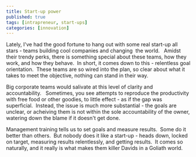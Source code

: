 ```yaml
---
title: Start-up power
published: true
tags: [intrapreneur, start-ups]
categories: [innovation]
---
```


Lately, I've had the good fortune to hang out with some real start-up
all stars - teams building cool companies and changing  the world.  
Amidst their trendy perks, there is something special about these teams,
how they work, and how they behave.  In short, it comes down to this -
relentless goal orientation.  These teams are so wired into the plan, so
clear about what it takes to meet the objective, nothing can stand in
their way.

Big corporate teams would salivate at this level of clarity and
accountability.   Sometimes, you see attempts to reproduce the
productivity with free food or other goodies, to little effect - as if
the gap was superficial.  Instead, the issue is much more substantial -
the goals are unclear, or acheiving them is not within the sole
accountability of the owner, watering down the blame if it doesn't get
done.

Management training tells us to set goals and measure results.  Some do
it better than others.  But nobody does it like a start-up - heads down,
locked on target, measuring results relentlessly, and getting results. 
It comes so naturally, and it really is what makes them killer Davids in
a Goliath world.
